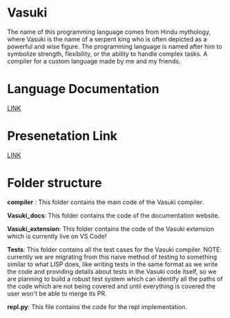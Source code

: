 # Vasuki
The name of this programming language comes from Hindu mythology, where Vasuki is the name of a serpent king who is often depicted as a powerful and wise figure. The programming language is named after him to symbolize strength, flexibility, or the ability to handle complex tasks. 
A compiler for a custom language made by me and my friends.

# Language Documentation 
[LINK](https://pranjal15195gaur.github.io/Vasuki/)

# Presenetation Link

[LINK](https://www.canva.com/design/DAGioldU_lE/pAPgbXVjm6OvF0VJSiTFaw/edit?utm_content=DAGioldU_lE&utm_campaign=designshare&utm_medium=link2&utm_source=sharebutton)

# Folder structure

**compiler** : This folder contains the main code of the Vasuki compiler.

**Vasuki_docs**: This folder contains the code of the documentation website.

**Vasuki_extension**: This folder contains the code of the Vasuki extension which is currently live on VS Code!

**Tests**: This folder contains all the test cases for the Vasuki compiler. NOTE: currently we are migrating from this naive method of testing to something similar to what LISP does, like writing tests in the same format as we write the code and providing details about tests in the Vasuki code itself, so we are planning to build a robust test system which can identify all the paths of the code which are not being covered and until everything is covered the user won't be able to merge its PR.

**repl.py**: This file contains the code for the repl implementation.
